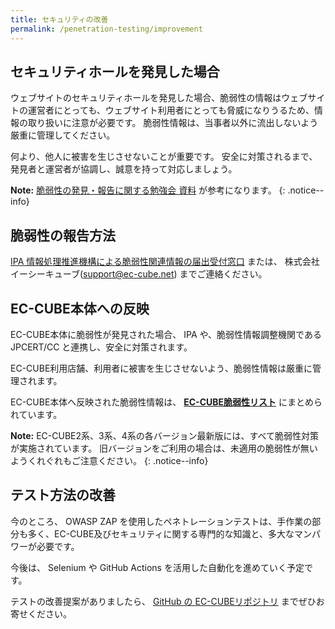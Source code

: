 ```yaml
---
title: セキュリティの改善
permalink: /penetration-testing/improvement
---
```

## セキュリティホールを発見した場合

ウェブサイトのセキュリティホールを発見した場合、脆弱性の情報はウェブサイトの運営者にとっても、ウェブサイト利用者にとっても脅威になりうるため、情報の取り扱いに注意が必要です。
脆弱性情報は、当事者以外に流出しないよう厳重に管理してください。

何より、他人に被害を生じさせないことが重要です。
安全に対策されるまで、発見者と運営者が協調し、誠意を持って対応しましょう。

**Note:** [脆弱性の発見・報告に関する勉強会 資料](https://www.ipa.go.jp/security/vuln/report/notice/handling_20190926.html) が参考になります。
{: .notice--info}

## 脆弱性の報告方法

[IPA 情報処理推進機構による脆弱性関連情報の届出受付窓口](https://www.ipa.go.jp/security/vuln/report/) または、 株式会社イーシーキューブ(support@ec-cube.net) までご連絡ください。

## EC-CUBE本体への反映

EC-CUBE本体に脆弱性が発見された場合、 IPA や、脆弱性情報調整機関である JPCERT/CC と連携し、安全に対策されます。

EC-CUBE利用店舗、利用者に被害を生じさせないよう、脆弱性情報は厳重に管理されます。

EC-CUBE本体へ反映された脆弱性情報は、 **[EC-CUBE脆弱性リスト](https://www.ec-cube.net/info/weakness/)** にまとめられています。

**Note:** EC-CUBE2系、3系、4系の各バージョン最新版には、すべて脆弱性対策が実施されています。
旧バージョンをご利用の場合は、未適用の脆弱性が無いようくれぐれもご注意ください。
{: .notice--info}

## テスト方法の改善

今のところ、 OWASP ZAP を使用したペネトレーションテストは、手作業の部分も多く、EC-CUBE及びセキュリティに関する専門的な知識と、多大なマンパワーが必要です。

今後は、 Selenium や GitHub Actions を活用した自動化を進めていく予定です。

テストの改善提案がありましたら、 [GitHub の EC-CUBEリポジトリ](https://github.com/EC-CUBE/ec-cube) までぜひお寄せください。


